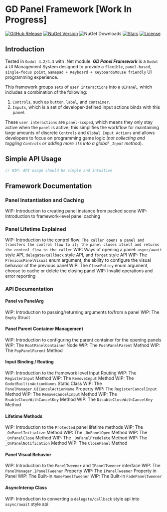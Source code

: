# GD Panel Framework [Work In Progress]

[![GitHub Release](https://img.shields.io/github/v/release/Delsin-Yu/GDPanelFramework)](https://github.com/Delsin-Yu/GDPanelFramework/releases/Latest) [![NuGet Version](https://img.shields.io/nuget/v/GDPanelFramework)](https://www.nuget.org/packages/GDPanelFramework) ![NuGet Downloads](https://img.shields.io/nuget/dt/GDPanelFramework) [![Stars](https://img.shields.io/github/stars/Delsin-Yu/GDPanelFramework?color=brightgreen)](https://github.com/Delsin-Yu/GDPanelFramework/stargazers) [![License](https://img.shields.io/badge/license-MIT-blue.svg)](https://github.com/Delsin-Yu/GDPanelFramework/blob/main/LICENSE)

## Introduction

Tested in `Godot 4.2/4.3` with .Net module.
***GD Panel Framework*** is a `Godot 4` UI Management System designed to provide a `flexible`, `panel-based`, `single-focus point`, `Gamepad + Keyboard + Keyboard&Mouse friendly` UI programming experience.

This framework groups `sets` of `user interactions` into a `UIPanel`, which includes a combination of the following:

1. `Controls`, such as `button`, `label`, and `container`.
2. `Inputs`, which is a set of developer-defined input actions binds with this panel.

These `user interactions` are `panel-scoped`, which means they only stay active when the `panel` is active; this simplifies the workflow for maintaining large amounts of discrete `Controls` and `Global Input Actions` and allows developers to focus on programming game logic (*not collecting and toggling `Controls` or adding more `if`s into a global `_Input` method*).

## Simple API Usage

```csharp
// WIP: API usage should be simple and intuitive
```

## Framework Documentation

### Panel Instantiation and Caching

WIP: Introduction to creating panel instance from packed scene
WIP: Introduction to framework-level panel caching

### Panel Lifetime Explained

WIP: Introduction to the control flow: `The caller opens a panel and transfers the control flow to it; the panel closes itself and returns the control flow to the caller`
WIP: Ways of opening a panel: `async/await` style API, `delegate/callback` style API, and `forget` style API
WIP: The `PreviousPanelVisual` enum argument, the ability to configure the visual behavior of the previous panel
WIP: The `ClosePolicy` enum argument, choose to cache or delete the closing panel
WIP: Invalid operations and error reporting

### API Documentation

#### Panel vs PanelArg

WIP: Introduction to passing/returning arguments to/from a panel
WIP: The `Empty` Struct

#### Panel Parent Container Management

WIP: Introduction to configuring the parent container for the opening panels
WIP: The `RootPanelContainer` Node
WIP: The `PushPanelParent` Method
WIP: The `PopPanelParent` Method

#### Input Binding / Routing

WIP: Introduction to the framework level Input Routing
WIP: The `RegisterInput` Method
WIP: The `RemoveInput` Method
WIP: The `GodotBuiltinActionNames` Static Class
WIP: The `PanelManager.UICancelActionName` Property
WIP: The `RegisterCancelInput` Method
WIP: The `RemoveCancelInput` Method
WIP: The `EnableCloseWithCancelKey` Method
WIP: The `DisableCloseWithCancelKey` Method

#### Lifetime Methods

WIP: Introduction to the `Protected` panel lifetime methods
WIP: The `_OnPanelInitialize` Method
WIP: The `_OnPanelOpen` Method
WIP: The `_OnPanelClose` Method
WIP: The `_OnPanelPredelete` Method
WIP: The `_OnPanelNotification` Method
WIP: The `ClosePanel` Method

#### Panel Visual Behavior

WIP: Introduction to the `PanelTweener` and `IPanelTweener` interface
WIP: The `PanelManager.IPanelTweener` Property
WIP: The `IPanelTweener` Property in Panel
WIP: The Built-in `NonePanelTweener`
WIP: The Built-in `FadePanelTweener`

#### AsyncInterop Class

WIP: Introduction to converting a `delegate/callback` style api into `async/await` style api
